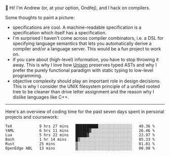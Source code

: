 :wave: Hi! I'm Andrew (or, at your option, Ondřej), and I hack on compilers. 

Some thoughts to paint a picture:
- specifications are cool. A machine-readable specification is a specification which itself has a specification.
- I'm surprised I haven't come across compiler combinators, i.e. a DSL for specifying language semantics that lets you automatically derive a compiler and/or a language server. This would be a fun project to work on.
- if you care about (high-level) information, you have to stop throwing it away. This is why I love how [Unison](https://github.com/unisonweb/unison) preserves typed ASTs and why I prefer the purely functional paradigm with static typing to low-level programming.
- objective complexity should play an important role in design decisions. This is why I consider the UNIX filesystem principle of a unified rooted tree to be cleaner than drive letter assignment and the reason why I dislike languages like C++.

---

Here's an overview of coding time for the past seven days spent in personal projects and coursework:
<!--START_SECTION:waka-->

```text
TeX            9 hrs 27 mins   ██████████░░░░░░░░░░░░░░░   40.36 %
YAML           6 hrs 11 mins   ██████▓░░░░░░░░░░░░░░░░░░   26.46 %
Lua            5 hrs 22 mins   █████▓░░░░░░░░░░░░░░░░░░░   22.97 %
Bash           1 hr 14 mins    █▒░░░░░░░░░░░░░░░░░░░░░░░   05.33 %
Rust           25 mins         ▒░░░░░░░░░░░░░░░░░░░░░░░░   01.81 %
OpenEdge ABL   13 mins         ▒░░░░░░░░░░░░░░░░░░░░░░░░   00.98 %
```

<!--END_SECTION:waka-->

<!--
**viluon/viluon** is a ✨ _special_ ✨ repository because its `README.md` (this file) appears on your GitHub profile.

Here are some ideas to get you started:

- 🔭 I’m currently working on ...
- 🌱 I’m currently learning ...
- 👯 I’m looking to collaborate on ...
- 🤔 I’m looking for help with ...
- 💬 Ask me about ...
- 📫 How to reach me: ...
- 😄 Pronouns: ...
- ⚡ Fun fact: ...
-->
